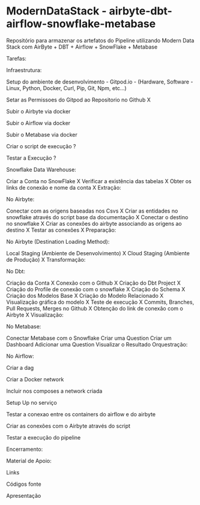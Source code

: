 # ModernDataStack - airbyte-dbt-airflow-snowflake-metabase

Repositório para armazenar os artefatos do Pipeline utilizando Modern Data Stack com AirByte + DBT + Airflow + SnowFlake + Metabase

Tarefas:

Infraestrutura:

Setup do ambiente de desenvolvimento - Gitpod.io - (Hardware, Software - Linux, Python, Docker, Curl, Pip, Git, Npm, etc...)

Setar as Permissoes do Gitpod ao Repositorio no Github X

Subir o Airbyte via docker 

Subir o Airflow via docker 

Subir o Metabase via docker 

Criar o script de execução ?

Testar a Execução ?

Snowflake Data Warehouse:

Criar a Conta no SnowFlake X
Verificar a existência das tabelas X
Obter os links de conexão e nome da conta X
Extração:

No Airbyte:

Conectar com as origens baseadas nos Csvs X
Criar as entidades no snowflake através do script base da documentação X
Conectar o destino no snowflake X
Criar as conexões do airbyte associando as origens ao destino X
Testar as conexões X
Preparação:

No Airbyte (Destination Loading Method):

Local Staging (Ambiente de Desenvolvimento) X
Cloud Staging (Ambiente de Produção) X
Transformação:

No Dbt:

Criação da Conta X
Conexão com o Github X
Criação do Dbt Project X
Criação do Profile de conexão com o snowflake X
Criação do Schema X
Criação dos Modelos Base X
Criação do Modelo Relacionado X
Visualização gráfica do modelo X
Teste de execução X
Commits, Branches, Pull Requests, Merges no Github X
Obtenção do link de conexão com o Airbyte X
Visualização:

No Metabase:

Conectar Metabase com o Snowflake
Criar uma Question
Criar um Dashboard
Adicionar uma Question
Visualizar o Resultado
Orquestração:

No Airflow:

Criar a dag

Criar a Docker network

Incluir nos composes a network criada

Setup Up no serviço

Testar a conexao entre os containers do airflow e do airbyte

Criar as conexões com o Airbyte através do script

Testar a execução do pipeline

Encerramento:

Material de Apoio:

Links

Códigos fonte

Apresentação